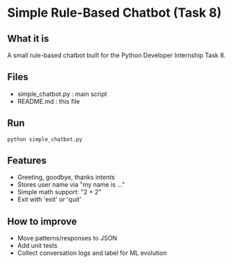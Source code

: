 # Simple Rule-Based Chatbot (Task 8)

## What it is
A small rule-based chatbot built for the Python Developer Internship Task 8.

## Files
- simple_chatbot.py : main script
- README.md : this file

## Run
`python simple_chatbot.py`

## Features
- Greeting, goodbye, thanks intents
- Stores user name via "my name is ..."
- Simple math support: "2 + 2"
- Exit with 'exit' or 'quit'

## How to improve
- Move patterns/responses to JSON
- Add unit tests
- Collect conversation logs and label for ML evolution
